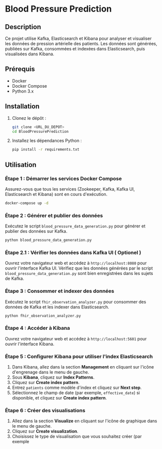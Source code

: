 # Blood Pressure Prediction

## Description

Ce projet utilise Kafka, Elasticsearch et Kibana pour analyser et visualiser les données de pression artérielle des patients. Les données sont générées, publiées sur Kafka, consommées et indexées dans Elasticsearch, puis visualisées dans Kibana.

## Prérequis

- Docker
- Docker Compose
- Python 3.x

## Installation

1. Clonez le dépôt :
   ```sh
   git clone <URL_DU_DEPOT>
   cd BloodPressurePrediction
   ```

2. Installez les dépendances Python :
   ```sh
   pip install -r requirements.txt
   ```

## Utilisation

### Étape 1 : Démarrer les services Docker Compose

Assurez-vous que tous les services (Zookeeper, Kafka, Kafka UI, Elasticsearch et Kibana) sont en cours d'exécution.

```sh
docker-compose up -d
```

### Étape 2 : Générer et publier des données

Exécutez le script `blood_pressure_data_generation.py` pour générer et publier des données sur Kafka.

```sh
python blood_pressure_data_generation.py
```

### Étape 2.1 : Vérifier les données dans Kafka UI ( Optionel )

Ouvrez votre navigateur web et accédez à `http://localhost:8080` pour ouvrir l'interface Kafka UI. Vérifiez que les données générées par le script `blood_pressure_data_generation.py` sont bien enregistrées dans les sujets de Kafka.

### Étape 3 : Consommer et indexer des données

Exécutez le script `fhir_observation_analyzer.py` pour consommer des données de Kafka et les indexer dans Elasticsearch.

```sh
python fhir_observation_analyzer.py
```

### Étape 4 : Accéder à Kibana

Ouvrez votre navigateur web et accédez à `http://localhost:5601` pour ouvrir l'interface Kibana.

### Étape 5 : Configurer Kibana pour utiliser l'index Elasticsearch

1. Dans Kibana, allez dans la section **Management** en cliquant sur l'icône d'engrenage dans le menu de gauche.
2. Sous **Kibana**, cliquez sur **Index Patterns**.
3. Cliquez sur **Create index pattern**.
4. Entrez `patients` comme modèle d'index et cliquez sur **Next step**.
5. Sélectionnez le champ de date (par exemple, `effective_date`) si disponible, et cliquez sur **Create index pattern**.

### Étape 6 : Créer des visualisations

1. Allez dans la section **Visualize** en cliquant sur l'icône de graphique dans le menu de gauche.
2. Cliquez sur **Create visualization**.
3. Choisissez le type de visualisation que vous souhaitez créer (par exemple
